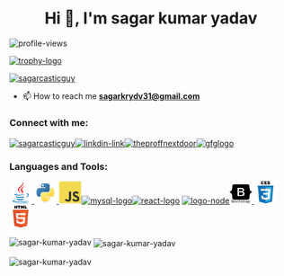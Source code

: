 <h1 align="center">Hi 👋, I'm sagar kumar yadav</h1>

<p align="left"> <img src="https://komarev.com/ghpvc/?username=sagar-kumar-yadav&label=Profile%20views&color=0e75b6&style=flat" alt="profile-views" /> </p>

<p align="left"> <a href="https://github-profile-trophy.vercel.app/?username=ryo-ma&theme=onedark"><img src="https://github-profile-trophy.vercel.app/?username=sagar-kumar-yadav&theme=onedark" alt="trophy-logo" /></a> </p>

<p align="left"> <a href="https://twitter.com/sagarcasticguy" target="blank"><img src="https://img.shields.io/twitter/follow/sagarcasticguy?logo=twitter&style=for-the-badge" alt="sagarcasticguy" /></a> </p>

- 📫 How to reach me **sagarkrydv31@gmail.com**

<h3 align="left">Connect with me:</h3>
<p align="left">
<a href="https://twitter.com/sagarcasticguy" target="blank"><img align="center" src="https://raw.githubusercontent.com/rahuldkjain/github-profile-readme-generator/master/src/images/icons/Social/twitter.svg" alt="sagarcasticguy" height="30" width="40" /></a><a href="https://www.linkedin.com/in/sagar-kumar-yadav/" target="blank"><img align="center" src="https://raw.githubusercontent.com/rahuldkjain/github-profile-readme-generator/master/src/images/icons/Social/linked-in-alt.svg" alt="linkdin-link" height="30" width="40" /></a><a href="https://www.instagram.com/theproffnextdoor/" target="blank"><img align="center" src="https://raw.githubusercontent.com/rahuldkjain/github-profile-readme-generator/master/src/images/icons/Social/instagram.svg" alt="theproffnextdoor" height="30" width="40" /></a><a href="https://auth.geeksforgeeks.org/user/sagarcastic/"><img align="center" src="https://upload.wikimedia.org/wikipedia/commons/thumb/4/43/GeeksforGeeks.svg/2560px-GeeksforGeeks.svg.png" alt="gfglogo" height="30" width="35"></a>
</p>

<h3 align="left">Languages and Tools:</h3>

<p align="left"> 
    <a href="https://www.java.com" target="_blank"> <img src="https://raw.githubusercontent.com/devicons/devicon/master/icons/java/java-original.svg" alt="java" width="40" height="40"/></a><a href="https://www.python.org" target="_blank"> <img src="https://raw.githubusercontent.com/devicons/devicon/master/icons/python/python-original.svg" alt="python" width="40" height="40"/></a><a href="https://developer.mozilla.org/en-US/docs/Web/JavaScript" target="_blank"> <img src="https://raw.githubusercontent.com/devicons/devicon/master/icons/javascript/javascript-original.svg" alt="javascript" width="40" height="40"/></a><a href="https://www.mysql.com/" target="_blank"><img src="https://upload.wikimedia.org/wikipedia/de/thumb/d/dd/MySQL_logo.svg/2560px-MySQL_logo.svg.png" alt="mysql-logo" width="60" height="40"></a><a href="https://reactjs.org/" target="_blank"><img src="https://upload.wikimedia.org/wikipedia/commons/thumb/a/a7/React-icon.svg/768px-React-icon.svg.png?20220125121207" alt="react-logo" width="40" height="40"></a>
<a href="https://nodejs.org/en/" target="_blank"><img src="https://upload.wikimedia.org/wikipedia/commons/thumb/d/d9/Node.js_logo.svg/2560px-Node.js_logo.svg.png" alt="logo-node" width="50" height="40"></a><a href="https://getbootstrap.com/"><img src="https://raw.githubusercontent.com/devicons/devicon/master/icons/bootstrap/bootstrap-plain-wordmark.svg" target="_blank"alt="bootstrap" width="40" height="35"/</a><a href="https://www.w3schools.com/css/" target="_blank"> <img src="https://raw.githubusercontent.com/devicons/devicon/master/icons/css3/css3-original-wordmark.svg" alt="css3" width="40" height="40"/></a> 
<a href="https://www.w3.org/html/" target="_blank"> <img src="https://raw.githubusercontent.com/devicons/devicon/master/icons/html5/html5-original-wordmark.svg" alt="html5" width="40" height="40"/></a> </p>

<p><img align="left" src="https://github-readme-stats.vercel.app/api/top-langs?username=sagar-kumar-yadav&show_icons=true&locale=en&layout=compact" alt="sagar-kumar-yadav" /></p>

<p>&nbsp;<img align="center" src="https://github-readme-stats.vercel.app/api?username=sagar-kumar-yadav&show_icons=true&locale=en" alt="sagar-kumar-yadav" /></p>

<p><img align="center" src="https://github-readme-streak-stats.herokuapp.com/?user=sagar-kumar-yadav&" alt="sagar-kumar-yadav" /></p>
